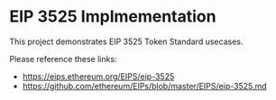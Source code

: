# EIP 3525 Implmementation

This project demonstrates EIP 3525 Token Standard usecases.

Please reference these links:

- https://eips.ethereum.org/EIPS/eip-3525
- https://github.com/ethereum/EIPs/blob/master/EIPS/eip-3525.md
